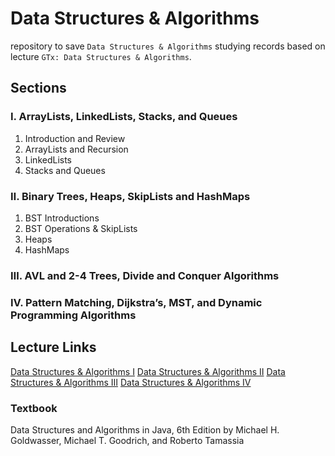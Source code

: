 # Data Structures & Algorithms

repository to save `Data Structures & Algorithms` studying records based on lecture `GTx: Data Structures & Algorithms`.

## Sections

### Ⅰ. ArrayLists, LinkedLists, Stacks, and Queues

1. Introduction and Review
2. ArrayLists and Recursion
3. LinkedLists
4. Stacks and Queues

### Ⅱ. Binary Trees, Heaps, SkipLists and HashMaps

1. BST Introductions
2. BST Operations & SkipLists
3. Heaps
4. HashMaps

### Ⅲ. AVL and 2-4 Trees, Divide and Conquer Algorithms
### Ⅳ. Pattern Matching, Dijkstra’s, MST, and Dynamic Programming Algorithms

## Lecture Links
[Data Structures & Algorithms Ⅰ](https://www.edx.org/learn/data-structures/the-georgia-institute-of-technology-data-structures-algorithms-i-arraylists-linkedlists-stacks-and-queues)
[Data Structures & Algorithms Ⅱ](https://www.edx.org/learn/data-structures/the-georgia-institute-of-technology-data-structures-algorithms-ii-binary-trees-heaps-skiplists-and-hashmaps?index=product&queryID=3a7a5860edc86aaeb302a203b7b190f6&position=2&results_level=second-level-results&term=GTx%3A+Data+Structures+%26+Algorithms&objectID=course-6a5f3546-a974-4bcf-adf7-d9acb31c81b9&campaign=Data+Structures+%26+Algorithms+II%3A+Binary+Trees%2C+Heaps%2C+SkipLists+and+HashMaps&source=edX&product_category=course&placement_url=https%3A%2F%2Fwww.edx.org%2Fsearch)
[Data Structures & Algorithms Ⅲ](https://www.edx.org/learn/data-structures/the-georgia-institute-of-technology-data-structures-algorithms-iii-avl-and-2-4-trees-divide-and-conquer-algorithms?index=product&queryID=3a7a5860edc86aaeb302a203b7b190f6&position=4&results_level=second-level-results&term=GTx%3A+Data+Structures+%26+Algorithms&objectID=course-8b38cf01-e5fb-4e07-8d1e-eedcb37ae558&campaign=Data+Structures+%26+Algorithms+III%3A+AVL+and+2-4+Trees%2C+Divide+and+Conquer+Algorithms&source=edX&product_category=course&placement_url=https%3A%2F%2Fwww.edx.org%2Fsearch)
[Data Structures & Algorithms Ⅳ](https://www.edx.org/learn/data-structures/the-georgia-institute-of-technology-data-structures-algorithms-iv-pattern-matching-dijkstras-mst-and-dynamic-programming-algorithms?index=product&queryID=3a7a5860edc86aaeb302a203b7b190f6&position=3&results_level=second-level-results&term=GTx%3A+Data+Structures+%26+Algorithms&objectID=course-c721c68b-6c24-4fe3-aa23-cce991d318be&campaign=Data+Structures+%26+Algorithms+IV%3A+Pattern+Matching%2C+Dijkstra%E2%80%99s%2C+MST%2C+and+Dynamic+Programming+Algorithms&source=edX&product_category=course&placement_url=https%3A%2F%2Fwww.edx.org%2Fsearch)

### Textbook

Data Structures and Algorithms in Java, 6th Edition by Michael H. Goldwasser, Michael T. Goodrich, and Roberto Tamassia
